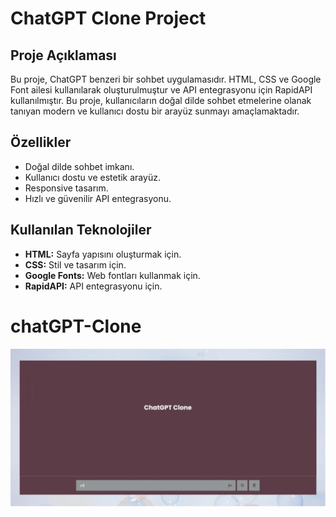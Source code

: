 # ChatGPT Clone Project

## Proje Açıklaması

Bu proje, ChatGPT benzeri bir sohbet uygulamasıdır. HTML, CSS ve Google Font ailesi kullanılarak oluşturulmuştur ve API entegrasyonu için RapidAPI kullanılmıştır. Bu proje, kullanıcıların doğal dilde sohbet etmelerine olanak tanıyan modern ve kullanıcı dostu bir arayüz sunmayı amaçlamaktadır.

## Özellikler

- Doğal dilde sohbet imkanı.
- Kullanıcı dostu ve estetik arayüz.
- Responsive tasarım.
- Hızlı ve güvenilir API entegrasyonu.

## Kullanılan Teknolojiler

- **HTML:** Sayfa yapısını oluşturmak için.
- **CSS:** Stil ve tasarım için.
- **Google Fonts:** Web fontları kullanmak için.
- **RapidAPI:** API entegrasyonu için.

# chatGPT-Clone
![](https://github.com/Rasime-Dumlupunar/chatGPT-Clone/blob/main/chatGPT.gif)
